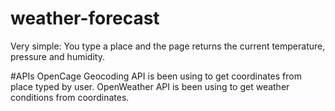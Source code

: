 # weather-forecast
Very simple: You type a place and the page returns the current temperature, pressure and humidity.

#APIs
OpenCage Geocoding API is been using to get coordinates from place typed by user.
OpenWeather API is been using to get weather conditions from coordinates.
